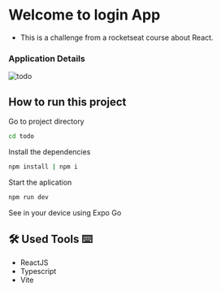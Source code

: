 # Welcome to login App
- This is a challenge from a rocketseat course about React.
### Application Details
![todo](https://github.com/alexdlli/todo/assets/54038618/721758bd-d60e-4205-95b0-522597fea3b2)

## How to run this project
Go to project directory
```bash
cd todo
```
Install the dependencies
```bash
npm install | npm i
```
Start the aplication
```bash
npm run dev
```
See in your device using Expo Go

## 🛠 Used Tools ⌨
- ReactJS
- Typescript
- Vite
